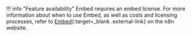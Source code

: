 !!! info "Feature availability"
		Embed requires an embed license. For more information about when to use Embed, as well as costs and licensing processes, refer to [Embed](https://n8n.io/embed/){:target=_blank .external-link} on the n8n website.
